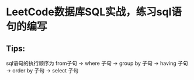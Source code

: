 # LeetCode数据库SQL实战，练习sql语句的编写

## Tips:

  sql语句的执行顺序为 from子句 → where 子句 → group by 子句 → having 子句 → order by 子句 → select 子句
